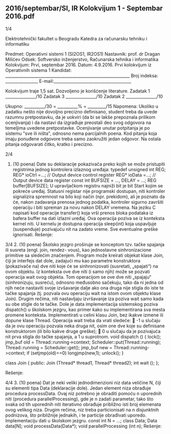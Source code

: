 2016/septembar/SI, IR Kolokvijum 1 - Septembar 2016.pdf
--------------------------------------------------------------------------------


1/4

Elektrotehnički fakultet u Beogradu
Katedra za računarsku tehniku i informatiku

Predmet: Operativni sistemi 1 (SI2OS1, IR2OS1)
Nastavnik: prof. dr Dragan Milićev
Odsek: Softversko inženjerstvo, Računarska tehnika i informatika
Kolokvijum: Prvi, septembar 2016.
Datum: 4.9.2016.
Prvi kolokvijum iz Operativnih sistema 1
Kandidat: _____________________________________________________________
Broj indeksa: ________________  E-mail:______________________________________

Kolokvijum traje 1,5 sat. Dozvoljeno je korišćenje literature.
Zadatak 1 _______________/10   Zadatak 3 _______________/10
Zadatak 2 _______________/10

Ukupno: __________/30 = __________% = _________/15
Napomena: Ukoliko  u  zadatku  nešto  nije  dovoljno  precizno  definisano,  student  treba  da
uvede razumnu pretpostavku, da je uokviri (da bi se lakše prepoznala prilikom ocenjivanja) i
da  nastavi  da  izgrađuje  preostali  deo  svog  odgovora  na  temeljima  uvedene  pretpostavke.
Ocenjivanje unutar potpitanja je po sistemu "sve ili ništa", odnosno nema parcijalnih  poena.
Kod pitanja koja imaju ponuđene odgovore treba samo zaokružiti jedan  odgovor.  Na  ostala
pitanja odgovarati čitko, kratko i precizno.


2/4
1. (10 poena)
Date  su  deklaracije  pokazivača  preko  kojih  se  može  pristupiti  registrima  jednog  kontrolera
izlaznog uređaja:
typedef unsigned int REG;
REG* ioCtrl =...;    // Output device control register
REG* ioData =...;    // Output device data register
const int BUFSIZE = ..., DELAY = ...;
REG buffer[BUFSIZE];
U upravljačkom registru najniži bit je bit Start kojim se pokreće uređaj. Statusni registar nije
programski dostupan, niti kontroler signalizira spremnost na bilo koji način (npr. prekidom),
ali  je  poznato  da  će,  nakon  zadavanja  prenosa  jednog  podatka,  kontroler  sigurno  završiti
operaciju i biti spreman za novu nakon DELAY vremena.
Na  jeziku  C  napisati  kod  operacije transfer() koja  vrši  prenos  bloka  podataka  iz  bafera
buffer na dati izlazni uređaj. Ova operacija poziva se iz konteksta kernel niti. U kernelu je
dostupna operacija sleep(int) koja uspavljuje (suspenduje) pozivajuću nit na zadato vreme.
Sve eventualne greške ignorisati.
Rešenje:

3/4
2. (10 poena)
Školsko  jezgro  proširuje  se  konceptom  tzv. tačke spajanja ili susreta (engl. join, rendez-
vous), kao jednostavne sinhronizacione primitive sa sledećim značenjem.
Program može kreirati objekat klase Join, čiji je interfejs dat dole, zadajući mu kao parametre
konstruktora (pokazivače na) dve niti koje će se sinhronizovati (susretati, „spajati“) na ovom
objektu. Iz konteksta ove dve niti (i samo njih) može se pozvati operacija wait ovog objekta.
Tom  operacijom  se  ove  dve  niti  „spajaju“  (sinhronizuju,  susreću),  odnosno  međusobno
sačekuju,  tako  da  ni  jedna  od  njih  neće  nastaviti  svoje  izvšavanje  dalje  ako  ona  druga  nije
stigla do iste te tačke spajanja (tj.  pozvala  ovu  operaciju wait na  istom  ovom  objektu  klase
Join). Drugim rečima, niti nastavljaju izvršavanje iza poziva wait samo kada su obe stigle do
te tačke.
Dole  je  data  implementacija  sistemskog  poziva dispatch() u  školskom  jezgru,  kao  primer
kako su implementirana sva mesta promene konteksta. Implementirati u celini klasu Join, bez
ikakve izmene ili dopune klase Thread. Operacija wait treba da vrati sledeće:
 -1  u  slučaju  da  je  ovu  operaciju  pozvala  neka  druga  nit,  osim  one  dve  koje  su
definisane konstruktorom (ili bilo kakve druge greške);
 0 u slučaju da je pozivajuća nit prva stigla do tačke spajanja, a 1 u suprotnom.
void dispatch () {
  lock();
  jmp_buf old = Thread::running->context;
  Scheduler::put(Thread::running);
  Thread::running = Scheduler::get();
  jmp_buf new = Thread::running->context;
  if (setjmp(old)==0) longjmp(new,1);
  unlock();
}

class Join {
public:
  Join (Thread* thread1, Thread* thread2);
  int wait ();
};

Rešenje:

4/4
3. (10 poena)
Dat je neki veliki jednodimenzioni niz data veličine N, čiji su elementi tipa Data (deklaracije
dole).  Jedan  element  niza  obrađuje  procedura processData.  Ovaj  niz  potrebno  je  obraditi
pomoću n uporednih niti (procedura parallelProcessing), gde je n zadati parametar, tako
što svaka od tih uporednih niti iterativno obrađuje približno isti broj elemenata ovog velikog
niza.  Drugim  rečima,  niz  treba  particionisati  na n disjunktnih  podnizova,  što  približnije
jednakih, i te particije obrađivati uporedo. Implementaciju dati u školskom jezgru.
const int N = ...;
class Data;
Data data[N];
void processData(Data*);
void parallelProcessing (int n);
Rešenje:

